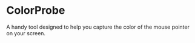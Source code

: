 # ColorProbe
A handy tool designed to help you capture the color of the mouse pointer on your screen. 
